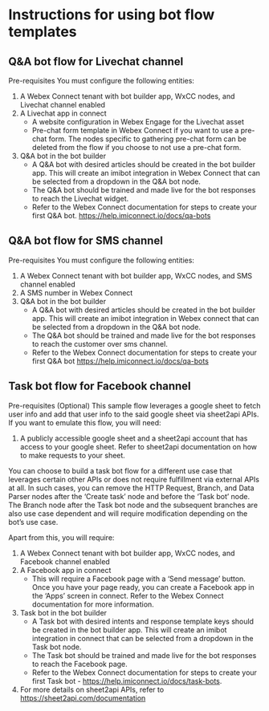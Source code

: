 # Instructions for using bot flow templates

## Q&A bot flow for Livechat channel
Pre-requisites
You must configure the following entities:
1.	A Webex Connect tenant with bot builder app, WxCC nodes, and Livechat channel enabled
2.	A Livechat app in connect
      * A website configuration in Webex Engage for the Livechat asset
      * Pre-chat form template in Webex Connect if you want to use a pre-chat form. The nodes specific to gathering pre-chat form can be deleted from the flow if you choose       to not use a pre-chat form.
3. Q&A bot in the bot builder
    * A Q&A bot with desired articles should be created in the bot builder app. This will create an imibot integration in Webex Connect that can be selected from a dropdown in the Q&A bot node.
    * The Q&A bot should be trained and made live for the bot responses to reach the Livechat widget.
    * Refer to the Webex Connect documentation for steps to create your first Q&A bot.
      https://help.imiconnect.io/docs/qa-bots

## Q&A bot flow for SMS channel
Pre-requisites
You must configure the following entities:
1.	A  Webex Connect tenant with bot builder app, WxCC nodes, and SMS channel enabled
2.	A SMS number in Webex Connect
3.  Q&A bot in the bot builder
    * A Q&A bot with desired articles should be created in the bot builder app. This will create an imibot integration in Webex connect that can be selected from a dropdown in the Q&A bot node.
    * The Q&A bot should be trained and made live for the bot responses to reach the customer over sms channel.
    * Refer to the Webex Connect documentation for steps to create your first Q&A bot
      https://help.imiconnect.io/docs/qa-bots

## Task bot flow for Facebook channel
Pre-requisites
(Optional) This sample flow leverages a google sheet to fetch user info and add that user info to the said google sheet via sheet2api APIs. If you want to emulate this flow, you will need:

1. A publicly accessible google sheet and a sheet2api account that has access to your google sheet. Refer to sheet2api documentation on how to make requests to your sheet.

You can choose to build a task bot flow for a different use case that leverages certain other APIs or does not require fulfillment via external APIs at all. In such cases, you can remove the HTTP Request, Branch, and Data Parser nodes after the ‘Create task’ node and before the ‘Task bot’ node. The Branch node after the Task bot node and the subsequent branches are also use case dependent and will require modification depending on the bot’s use case.

Apart from this, you will require:

1. A Webex Connect tenant with bot builder app, WxCC nodes, and Facebook channel enabled
2.	A Facebook app in connect
    * This will require a Facebook page with a ‘Send message’ button. Once you have your page ready, you can create a Facebook app in the ‘Apps’ screen in connect. Refer to the Webex Connect documentation for more information.
3. Task bot in the bot builder
    * A Task bot with desired intents and response template keys should be created in the bot builder app. This will create an imibot integration in connect that can be selected from a dropdown in the Task bot node.
    * The Task bot should be trained and made live for the bot responses to reach the Facebook page.
    * Refer to the Webex Connect documentation for steps to create your first Task bot - https://help.imiconnect.io/docs/task-bots.
4. For more details on sheet2api APIs, refer to https://sheet2api.com/documentation
